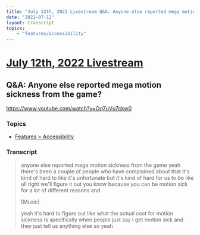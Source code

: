 ```yaml
---
title: "July 12th, 2022 Livestream Q&A: Anyone else reported mega motion sickness from the game?"
date: "2022-07-12"
layout: transcript
topics:
    - "features/accessibility"
---
```

# [July 12th, 2022 Livestream](../2022-07-12.md)
## Q&A: Anyone else reported mega motion sickness from the game?
https://www.youtube.com/watch?v=Oq7uVu7ckw0

### Topics
* [Features > Accessibility](../topics/features/accessibility.md)

### Transcript

> anyone else reported mega motion sickness from the game yeah there's been a couple of people who have complained about that it's kind of hard to like it's unfortunate but it's kind of hard for us to be like all right we'll figure it out you know because you can be motion sick for a lot of different reasons and
>
> [Music]
>
> yeah it's hard to figure out like what the actual cost for motion sickness is specifically when people just say I get motion sick and they just tell us anything else so yeah

